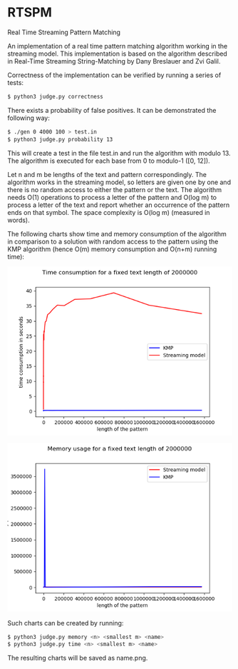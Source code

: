 # RTSPM
Real Time Streaming Pattern Matching

An implementation of a real time pattern matching algorithm working in the streaming model. This implementation is based on the algorithm described in Real-Time Streaming String-Matching by Dany Breslauer and Zvi Galil.


Correctness of the implementation can be verified by running a series of tests:
```bash
$ python3 judge.py correctness
```

There exists a probability of false positives. It can be demonstrated the following way:
```bash
$ ./gen 0 4000 100 > test.in
$ python3 judge.py probability 13 
```
This will create a test in the file test.in and run the algorithm with modulo 13.
The algorithm is executed for each base from 0 to modulo-1 ([0, 12]).

Let n and m be lengths of the text and pattern correspondingly.
The algorithm works in the streaming model, so letters are given one by one and there is no random access to either the pattern or the text. The algorithm needs O(1) operations to process a letter of the pattern and O(log m) to process a letter of the text and report whether an occurrence of the pattern ends on that symbol.
The space complexity is O(log m) (measured in words).


The following charts show time and memory consumption of the algorithm in comparison to a solution with random access to the pattern using the KMP algorithm (hence O(m) memory consumption and O(n+m) running time):


![](./time_plot.png)

![](./memory_plot.png)

Such charts can be created by running:
```bash
$ python3 judge.py memory <n> <smallest m> <name>
$ python3 judge.py time <n> <smallest m> <name>
```
The resulting charts will be saved as name.png.
